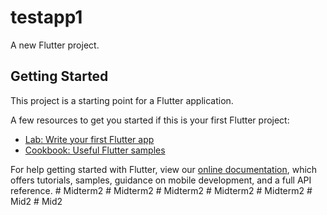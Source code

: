 # testapp1

A new Flutter project.

## Getting Started

This project is a starting point for a Flutter application.

A few resources to get you started if this is your first Flutter project:

- [Lab: Write your first Flutter app](https://flutter.dev/docs/get-started/codelab)
- [Cookbook: Useful Flutter samples](https://flutter.dev/docs/cookbook)

For help getting started with Flutter, view our
[online documentation](https://flutter.dev/docs), which offers tutorials,
samples, guidance on mobile development, and a full API reference.
#   M i d t e r m 2  
 #   M i d t e r m 2  
 #   M i d t e r m 2  
 #   M i d t e r m 2  
 #   M i d t e r m 2  
 #   M i d 2  
 #   M i d 2  
 
